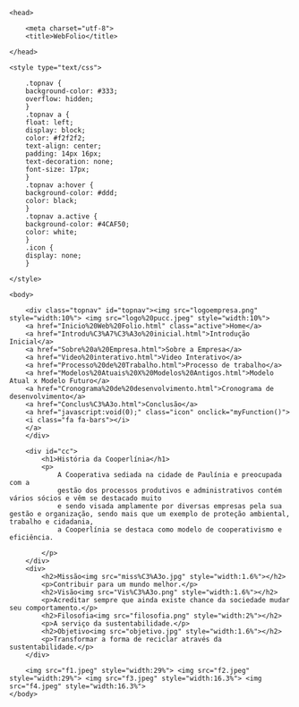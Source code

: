 <!DOCTYPE html>
<html>
    
    <head>
        
        <meta charset="utf-8">
        <title>WebFolio</title>
        
    </head>
    
    <style type="text/css">
        
        .topnav {
        background-color: #333;
        overflow: hidden;
        }
        .topnav a {
        float: left;
        display: block;
        color: #f2f2f2;
        text-align: center;
        padding: 14px 16px;
        text-decoration: none;
        font-size: 17px;
        }
        .topnav a:hover {
        background-color: #ddd;
        color: black;
        }
        .topnav a.active {
        background-color: #4CAF50;
        color: white;
        }
        .icon {
        display: none;
        }          
          
    </style>
    
    <body>

        <div class="topnav" id="topnav"><img src="logoempresa.png" style="width:10%"> <img src="logo%20pucc.jpeg" style="width:10%">
        <a href="Inicio%20Web%20Folio.html" class="active">Home</a>
        <a href="Introdu%C3%A7%C3%A3o%20inicial.html">Introdução Inicial</a>
        <a href="Sobre%20a%20Empresa.html">Sobre a Empresa</a>
        <a href="Video%20interativo.html">Video Interativo</a>
        <a href="Processo%20de%20Trabalho.html">Processo de trabalho</a>
        <a href="Modelos%20Atuais%20X%20Modelos%20Antigos.html">Modelo Atual x Modelo Futuro</a>
        <a href="Cronograma%20de%20desenvolvimento.html">Cronograma de desenvolvimento</a>
        <a href="Conclus%C3%A3o.html">Conclusão</a>
        <a href="javascript:void(0);" class="icon" onclick="myFunction()">
        <i class="fa fa-bars"></i>
        </a>
        </div>
        
        <div id="cc">
            <h1>História da Cooperlínia</h1>
            <p>
                A Cooperativa sediada na cidade de Paulínia e preocupada com a
                gestão dos processos produtivos e administrativos contém vários sócios e vêm se destacado muito 
                e sendo visada amplamente por diversas empresas pela sua gestão e organização, sendo mais que um exemplo de proteção ambiental, trabalho e cidadania, 
                a Cooperlínia se destaca como modelo de cooperativismo e eficiência.

            </p>
        </div>
        <div>
            <h2>Missão<img src="miss%C3%A3o.jpg" style="width:1.6%"></h2>
            <p>Contribuir para um mundo melhor.</p>
            <h2>Visão<img src="Vis%C3%A3o.png" style="width:1.6%"></h2>
            <p>Acreditar sempre que ainda existe chance da sociedade mudar seu comportamento.</p>
            <h2>Filosofia<img src="filosofia.png" style="width:2%"></h2>
            <p>A serviço da sustentabilidade.</p>
            <h2>Objetivo<img src="objetivo.jpg" style="width:1.6%"></h2>
            <p>Transformar a forma de reciclar através da sustentabilidade.</p>
        </div>
        
        <img src="f1.jpeg" style="width:29%"> <img src="f2.jpeg" style="width:29%"> <img src="f3.jpeg" style="width:16.3%"> <img src="f4.jpeg" style="width:16.3%">
    </body>
    
</html>
